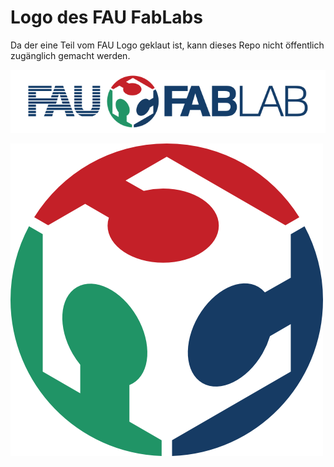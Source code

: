 Logo des FAU FabLabs
====================

Da der eine Teil vom FAU Logo geklaut ist, kann dieses Repo nicht öffentlich zugänglich gemacht werden.

![./logo.png](./logo.png)

![./fab_cube.png](./fab_cube.png)
